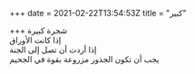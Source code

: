 +++
date = 2021-02-22T13:54:53Z
title = "كبير"

+++ 
شجرة كبيرة   
إذا كانت الأوراق   
إذا أردت أن تصل إلى الجنة   
يجب أن تكون الجذور مزروعة بقوة في الجحيم